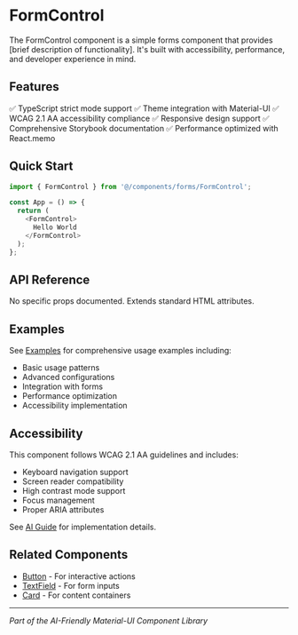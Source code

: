 # FormControl

The FormControl component is a simple forms component that provides [brief description of functionality]. It's built with accessibility, performance, and developer experience in mind.

## Features

✅ TypeScript strict mode support
✅ Theme integration with Material-UI
✅ WCAG 2.1 AA accessibility compliance
✅ Responsive design support
✅ Comprehensive Storybook documentation
✅ Performance optimized with React.memo

## Quick Start

```typescript
import { FormControl } from '@/components/forms/FormControl';

const App = () => {
  return (
    <FormControl>
      Hello World
    </FormControl>
  );
};
```

## API Reference

No specific props documented. Extends standard HTML attributes.

## Examples

See [Examples](FormControl.examples.md) for comprehensive usage examples including:

- Basic usage patterns
- Advanced configurations
- Integration with forms
- Performance optimization
- Accessibility implementation

## Accessibility

This component follows WCAG 2.1 AA guidelines and includes:

- Keyboard navigation support
- Screen reader compatibility
- High contrast mode support
- Focus management
- Proper ARIA attributes

See [AI Guide](FormControl.ai-guide.md) for implementation details.

## Related Components

- [Button](../Button/README.md) - For interactive actions
- [TextField](../../forms/TextField/README.md) - For form inputs
- [Card](../../data-display/Card/README.md) - For content containers

---

*Part of the AI-Friendly Material-UI Component Library*
